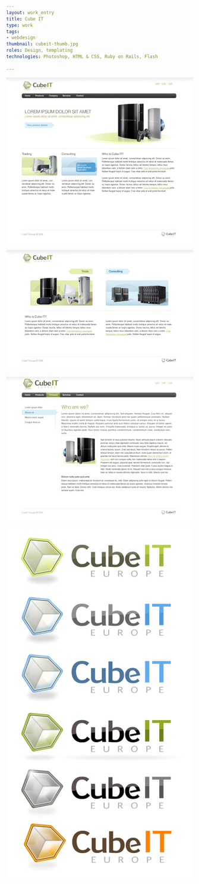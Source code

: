 ```yaml
---
layout: work_entry
title: Cube IT 
type: work
tags:
- webdesign
thumbnail: cubeit-thumb.jpg
roles: Design, templating
technologies: Photoshop, HTML & CSS, Ruby on Rails, Flash

---
```


<p><img src="/images/work/2010-06-22_cubeit_1.jpg" class="illustration" title="Screenshot 1" alt="Screenshot 1" /></p>

<p><img src="/images/work/2010-06-22_cubeit_2.jpg" class="illustration" title="Screenshot 2" alt="Screenshot 2" /></p>

<p><img src="/images/work/2010-06-22_cubeit_3.jpg" class="illustration" title="Screenshot 3" alt="Screenshot 3" /></p>

<p><img src="/images/work/2010-06-22_cubeit_4.jpg" class="illustration" title="Screenshot 4" alt="Screenshot 4" /></p>